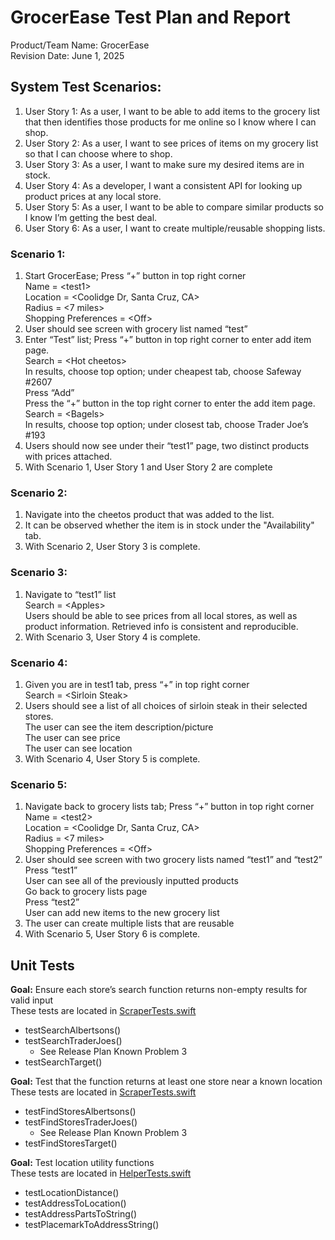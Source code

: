 # GrocerEase Test Plan and Report

Product/Team Name: GrocerEase  
Revision Date: June 1, 2025

## System Test Scenarios: 

1. User Story 1: As a user, I want to be able to add items to the grocery list that then identifies those products for me online so I know where I can shop.  
2. User Story 2: As a user, I want to see prices of items on my grocery list so that I can choose where to shop.  
3. User Story 3: As a user, I want to make sure my desired items are in stock.  
4. User Story 4: As a developer, I want a consistent API for looking up product prices at any local store.  
5. User Story 5: As a user, I want to be able to compare similar products so I know I’m getting the best deal.  
6. User Story 6: As a user, I want to create multiple/reusable shopping lists.

### Scenario 1:

1. Start GrocerEase; Press “+” button in top right corner  
Name \= \<test1\>  
Location \= \<Coolidge Dr, Santa Cruz, CA\>  
Radius \= \<7 miles\>  
Shopping Preferences \= \<Off\>
2. User should see screen with grocery list named “test”   
3. Enter “Test” list; Press “+” button in top right corner to enter add item page.  
Search \= \<Hot cheetos\>  
In results, choose top option; under cheapest tab, choose Safeway \#2607  
Press “Add”  
Press the “+” button in the top right corner to enter the add item page.  
Search \= \<Bagels\>  
In results, choose top option; under closest tab, choose Trader Joe’s \#193
4. Users should now see under their “test1” page, two distinct products with prices attached.   
5. With Scenario 1, User Story 1 and User Story 2 are complete

### Scenario 2:

1. Navigate into the cheetos product that was added to the list.  
2. It can be observed whether the item is in stock under the "Availability" tab.  
3. With Scenario 2, User Story 3 is complete.

### Scenario 3: 

1. Navigate to “test1” list  
Search \= \<Apples\>  
Users should be able to see prices from all local stores, as well as product information. Retrieved info is consistent and reproducible.
2. With Scenario 3, User Story 4 is complete.

### Scenario 4: 

1. Given you are in test1 tab, press “+” in top right corner  
Search \= \<Sirloin Steak\>  
2. Users should see a list of all choices of sirloin steak in their selected stores.   
The user can see the item description/picture  
The user can see price  
The user can see location  
3. With Scenario 4, User Story 5 is complete.

### Scenario 5:

1. Navigate back to grocery lists tab; Press “+” button in top right corner  
Name \= \<test2\>  
Location \= \<Coolidge Dr, Santa Cruz, CA\>  
Radius \= \<7 miles\>  
Shopping Preferences \= \<Off\>
2. User should see screen with two grocery lists named “test1” and “test2”  
Press “test1”  
User can see all of the previously inputted products  
Go back to grocery lists page  
Press “test2”   
User can add new items to the new grocery list  
3. The user can create multiple lists that are reusable  
4. With Scenario 5, User Story 6 is complete.

## Unit Tests

**Goal:** Ensure each store’s search function returns non-empty results for valid input  
These tests are located in [ScraperTests.swift](/GrocerEaseTests/ScraperTests.swift)  
- testSearchAlbertsons()  
- testSearchTraderJoes()  
  - See Release Plan Known Problem 3  
- testSearchTarget()

**Goal:** Test that the function returns at least one store near a known location  
These tests are located in [ScraperTests.swift](/GrocerEaseTests/ScraperTests.swift)  
- testFindStoresAlbertsons()  
- testFindStoresTraderJoes()  
  - See Release Plan Known Problem 3  
- testFindStoresTarget()

**Goal:** Test location utility functions  
These tests are located in [HelperTests.swift](/GrocerEaseTests/HelperTests.swift)
- testLocationDistance()  
- testAddressToLocation()  
- testAddressPartsToString()  
- testPlacemarkToAddressString()